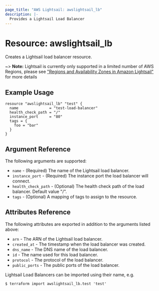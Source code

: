 ```yaml
---
page_title: "AWS Lightsail: awslightsail_lb"
description: |-
  Provides a Lightsail Load Balancer
---
```


# Resource: awslightsail_lb

Creates a Lightsail load balancer resource.

~> **Note:** Lightsail is currently only supported in a limited number of AWS Regions, please see ["Regions and Availability Zones in Amazon Lightsail"](https://lightsail.aws.amazon.com/ls/docs/overview/article/understanding-regions-and-availability-zones-in-amazon-lightsail) for more details

## Example Usage

```hcl
resource "awslightsail_lb" "test" {
  name              = "test-load-balancer"
  health_check_path = "/"
  instance_port     = "80"
  tags = {
    foo = "bar"
  }
}
```

## Argument Reference

The following arguments are supported:

* `name` - (Required) The name of the Lightsail load balancer.
* `instance_port` - (Required) The instance port the load balancer will connect.
* `health_check_path` - (Optional) The health check path of the load balancer. Default value "/".
* `tags` - (Optional) A mapping of tags to assign to the resource.

## Attributes Reference

The following attributes are exported in addition to the arguments listed above:

* `arn` - The ARN of the Lightsail load balancer.
* `created_at` - The timestamp when the load balancer was created.
* `dns_name` - The DNS name of the load balancer.
* `id` - The name used for this load balancer.
* `protocol` - The protocol of the load balancer.
* `public_ports` - The public ports of the load balancer.

Lightsail Load Balancers can be imported using their name, e.g.

```
$ terraform import awslightsail_lb.test 'test'
```
